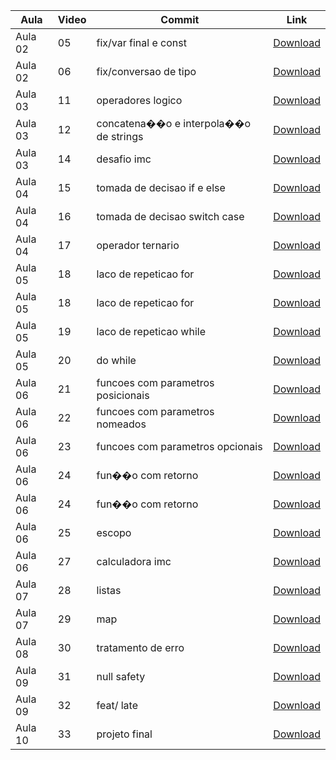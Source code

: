 Aula | Video | Commit | Link
------ | ------ | ------ | ------
Aula 02 | 05 | fix/var final e const | [Download](https://github.com/treinaweb/treinaweb-dart-fundamentos/archive/83324fa44e99a4169ebd1094ccca1652a971527c.zip)
Aula 02 | 06 | fix/conversao de tipo | [Download](https://github.com/treinaweb/treinaweb-dart-fundamentos/archive/bd9d7b6b67d864fe77070fab848e579d4ed20ff9.zip)
Aula 03 | 11 | operadores logico | [Download](https://github.com/treinaweb/treinaweb-dart-fundamentos/archive/d7c7072d33ac2732853ba19a0479f7cfbf6fa5d4.zip)
Aula 03 | 12 | concatena��o e interpola��o de strings | [Download](https://github.com/treinaweb/treinaweb-dart-fundamentos/archive/6008bdf5c0cd0587301019ea89670036dbadf92a.zip)
Aula 03 | 14 | desafio imc | [Download](https://github.com/treinaweb/treinaweb-dart-fundamentos/archive/ff72fe857d4e3ef1b5df60dfa8dcfb888e9c4701.zip)
Aula 04 | 15 | tomada de decisao if e else | [Download](https://github.com/treinaweb/treinaweb-dart-fundamentos/archive/0b164d1e4a393e31a5b3321a1d383eb017717843.zip)
Aula 04 | 16 | tomada de decisao switch case | [Download](https://github.com/treinaweb/treinaweb-dart-fundamentos/archive/04edb51f3fa7b6e1ba83d50990a707f5e7400f3f.zip)
Aula 04 | 17 | operador ternario | [Download](https://github.com/treinaweb/treinaweb-dart-fundamentos/archive/6a6717b35ca605f0cd257ecd7c1f19e3f4270813.zip)
Aula 05 | 18 | laco de repeticao for | [Download](https://github.com/treinaweb/treinaweb-dart-fundamentos/archive/07dfcd62104154e3c7d6fa9aaa9924980ebf73f5.zip)
Aula 05 | 18 | laco de repeticao for | [Download](https://github.com/treinaweb/treinaweb-dart-fundamentos/archive/05fc67fa3badbf0b2309008f7c48d2b848113a90.zip)
Aula 05 | 19 | laco de repeticao while | [Download](https://github.com/treinaweb/treinaweb-dart-fundamentos/archive/8ee39d5174e79c78e5b3bb9d76accc679b35970c.zip)
Aula 05 | 20 | do while | [Download](https://github.com/treinaweb/treinaweb-dart-fundamentos/archive/33cf4d875bd477e28efae85041635d60fc585845.zip)
Aula 06 | 21 | funcoes com parametros posicionais | [Download](https://github.com/treinaweb/treinaweb-dart-fundamentos/archive/f6a392f2846d809db02189f5a6417400965537b0.zip)
Aula 06 | 22 | funcoes com parametros nomeados | [Download](https://github.com/treinaweb/treinaweb-dart-fundamentos/archive/f2078cb001a27176d09c211f306e1d8e1a77c2d9.zip)
Aula 06 | 23 | funcoes com parametros opcionais | [Download](https://github.com/treinaweb/treinaweb-dart-fundamentos/archive/ad62a04d380d1350365112e86b5e415d72f9c3e0.zip)
Aula 06 | 24 | fun��o com retorno | [Download](https://github.com/treinaweb/treinaweb-dart-fundamentos/archive/14b207eeedef1ea499562bbfef38376989a6b55d.zip)
Aula 06 | 24 | fun��o com retorno | [Download](https://github.com/treinaweb/treinaweb-dart-fundamentos/archive/d4725f811bc4479ed8ce8f55fc384b6d03dd86c5.zip)
Aula 06 | 25 | escopo | [Download](https://github.com/treinaweb/treinaweb-dart-fundamentos/archive/bc614a9e51491f23d07a2c14226fd55e0d2424ff.zip)
Aula 06 | 27 | calculadora imc | [Download](https://github.com/treinaweb/treinaweb-dart-fundamentos/archive/cbbf39145f0e71054a6d7e4bf9a92f385de3a2c0.zip)
Aula 07 | 28 | listas | [Download](https://github.com/treinaweb/treinaweb-dart-fundamentos/archive/9fcb3f4528a367fa934a6222bc187e726601c2a6.zip)
Aula 07 | 29 | map | [Download](https://github.com/treinaweb/treinaweb-dart-fundamentos/archive/12f9eb393116d56c9ef1705b0a7eddeb41c3cb2b.zip)
Aula 08 | 30 | tratamento de erro | [Download](https://github.com/treinaweb/treinaweb-dart-fundamentos/archive/50597769ab6b490b02a0c13201f44f1b476f45db.zip)
Aula 09 | 31 | null safety | [Download](https://github.com/treinaweb/treinaweb-dart-fundamentos/archive/553510cd7673a8a954554cdf04013a0249c6a2ad.zip)
Aula 09 | 32 | feat/ late | [Download](https://github.com/treinaweb/treinaweb-dart-fundamentos/archive/cadb58d9d7f20c3ec9d8e15d3b2d1b73cabe8b98.zip)
Aula 10 | 33 | projeto final | [Download](https://github.com/treinaweb/treinaweb-dart-fundamentos/archive/9fed94fc1c03a58e7393a8db72b68beceeb0d343.zip)

